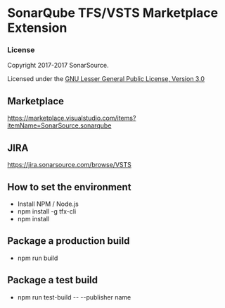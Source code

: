 # SonarQube TFS/VSTS Marketplace Extension

### License

Copyright 2017-2017 SonarSource.

Licensed under the [GNU Lesser General Public License, Version 3.0](http://www.gnu.org/licenses/lgpl.txt)

## Marketplace

https://marketplace.visualstudio.com/items?itemName=SonarSource.sonarqube

## JIRA

https://jira.sonarsource.com/browse/VSTS

## How to set the environment

* Install NPM / Node.js
* npm install -g tfx-cli
* npm install

## Package a production build

* npm run build

## Package a test build

* npm run test-build -- --publisher name

